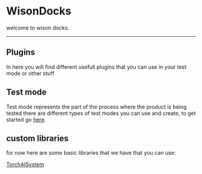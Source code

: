 # WisonDocks

welcome to wison docks.
___
## Plugins

In here you will find different usefull plugins that you can use in your test mode or other stuff

## Test mode

Test mode represents the part of the process where the product is being tested there are different types of test modes
you can use and create, to get started go [here](https://github.com/nikinov/WickonHightech/tree/main/WisonDocks/TestMode/BASE.md).

## custom libraries

for now here are some basic libraries that we have that you can use:

[TorchAISystem](https://github.com/nikinov/WickonHightech/tree/main/src/AIVisionSystem/README.md)
